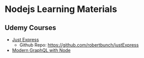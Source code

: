 # Nodejs Learning Materials


## Udemy Courses
- <a href="https://www.udemy.com/course/just-express-with-a-bunch-of-node-and-http-in-detail">Just Express</a>
    - Github Repo: https://github.com/robertbunch/justExpress
- <a href="https://www.udemy.com/course/modern-graphql-complete-guide">Modern GraphQL with Node</a>